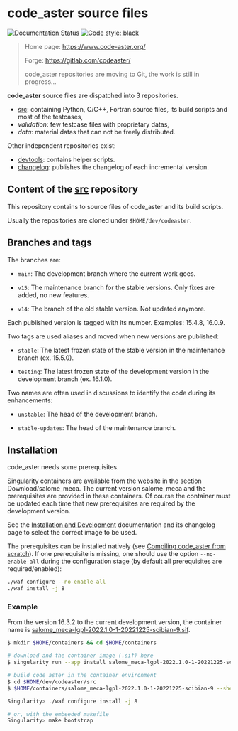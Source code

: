 # code_aster source files

[![Documentation Status](https://readthedocs.org/projects/codeaster/badge/?version=latest)](https://codeaster.readthedocs.io/en/latest/?badge=latest)
[![Code style: black](https://img.shields.io/badge/code%20style-black-000000.svg)](https://github.com/psf/black)

> Home page: <https://www.code-aster.org/>
>
> Forge: <https://gitlab.com/codeaster/>
>
> code_aster repositories are moving to Git, the work is still in progress...

**code_aster** source files are dispatched into 3 repositories.

- [src][1]: containing Python, C/C++,
  Fortran source files, its build scripts and most of the testcases,
- *validation*: few testcase files with proprietary datas,
- *data*: material datas that can not be freely distributed.

Other independent repositories exist:

- [devtools][2]: contains helper scripts.
- [changelog][3]: publishes the changelog of each incremental version.

## Content of the [src][1] repository

This repository contains to source files of code_aster and its build scripts.

Usually the repositories are cloned under `$HOME/dev/codeaster`.

## Branches and tags

The branches are:

- `main`: The development branch where the current work goes.

- `v15`: The maintenance branch for the stable versions. Only fixes are added,
no new features.

- `v14`: The branch of the old stable version. Not updated anymore.

Each published version is tagged with its number. Examples: 15.4.8, 16.0.9.

Two tags are used aliases and moved when new versions are published:

- `stable`: The latest frozen state of the stable version in the
maintenance branch (ex. 15.5.0).

- `testing`: The latest frozen state of the development version in the
development branch (ex. 16.1.0).

Two names are often used in discussions to identify the code during its
enhancements:

- `unstable`: The head of the development branch.

- `stable-updates`: The head of the maintenance branch.

## Installation

code_aster needs some prerequisites.

Singularity containers are available from the [website][9] in the section Download/salome_meca.
The current version salome_meca and the prerequisites are provided in these containers.
Of course the container must be updated each time that new prerequisites are required
by the development version.

See the [Installation and Development][4] documentation and its changelog page to select
the correct image to be used.

The prerequisites can be installed natively (see [Compiling code_aster from scratch][6]).
If one prerequisite is missing, one should use the option `--no-enable-all` during the
configuration stage (by default all prerequisites are required/enabled):

```bash
./waf configure --no-enable-all
./waf install -j 8
```

### Example

From the version 16.3.2 to the current development version, the container name
is [salome_meca-lgpl-2022.1.0-1-20221225-scibian-9.sif][5].

```bash
$ mkdir $HOME/containers && cd $HOME/containers

# download and the container image (.sif) here
$ singularity run --app install salome_meca-lgpl-2022.1.0-1-20221225-scibian-9.sif

# build code_aster in the container environment
$ cd $HOME/dev/codeaster/src
$ $HOME/containers/salome_meca-lgpl-2022.1.0-1-20221225-scibian-9 --shell

Singularity> ./waf configure install -j 8

# or, with the embeeded makefile
Singularity> make bootstrap
```

[1]: ../../../../src
[2]: ../../../../devtools
[3]: ../../../../changelog
[4]: https://gitlab.com/codeaster-opensource-documentation/opensource-installation-development
[5]: https://code-aster.org/FICHIERS/singularity/salome_meca-lgpl-2022.1.0-1-20221225-scibian-9.sif
[6]: https://gitlab.com/codeaster-opensource-documentation/opensource-installation-development/-/blob/main/install/install-code-aster-native.md
[9]: https://www.code-aster.org/

